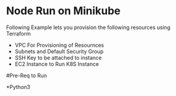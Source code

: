 # Node Run on Minikube
Following Example lets you provision the following resources using Terraform 

* VPC For Provisioning of Resournces
* Subnets and Default Security Group
* SSH Key to be attached to instance
* EC2 Instance to Run K8S Instance 

#Pre-Req to Run 

*Python3 
